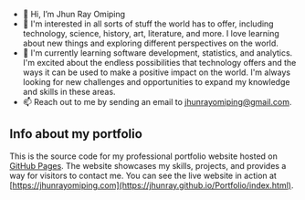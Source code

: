 - 👋 Hi, I’m Jhun Ray Omiping
- 👀 I'm interested in all sorts of stuff the world has to offer, including technology, science, history, art, literature, and more. I love learning about new things and exploring different perspectives on the world.
- 🌱 I'm currently learning software development, statistics, and analytics. I'm excited about the endless possibilities that technology offers and the ways it can be used to make a positive impact on the world. I'm always looking for new challenges and opportunities to expand my knowledge and skills in these areas.
- 📫 Reach out to me by sending an email to jhunrayomiping@gmail.com.

## Info about my portfolio
This is the source code for my professional portfolio website hosted on [GitHub Pages](https://pages.github.com/). The website showcases my skills, projects, and provides a way for visitors to contact me.
You can see the live website in action at [https://jhunrayomiping.com](https://jhunray.github.io/Portfolio/index.html). <br>
<!---
-------------
--->
